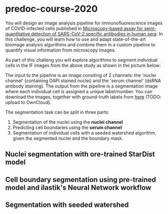 # predoc-course-2020

You will design an image analysis pipeline for immunofluorescence images of COVID-infected cells published in [Microscopy-based assay for semi-quantitative detection of SARS-CoV-2 specific antibodies in human sera](https://www.biorxiv.org/content/10.1101/2020.06.15.152587v2). In this challenge, you will learn how to use and adapt state-of-the-art bioimage analysis algorithms and combine them in a custom pipeline to quantify visual information from microscopy images.


As part of this challeng you will explore algorithms to segment individual cells in the IF images from the above study as shown in the picture below:



The input to the pipeline is an image consiting of 2 channels: the 'nuclei channel' (containing DAPI stained nuclei) and the 'serum channel' (dsRNA antibody staining). The output from the pipeline is a segmentation image where each individual cell is assigned a unique label/number.
You can download the images, together with ground-truth labels from [here](https://github.com/hci-unihd/antibodies-nuclei/tree/master/groundtruth) (TODO: upload to OwnCloud).

The segmentation task can be split in three parts:
1. Segmentation of the nuclei using the **nuclei channel**
2. Predicting cell boundaries using the **serum channel**
3. Segmentation of individual cells with a seeded watershed algorithm, given the segmented nuclei and the boundary mask.

## Nuclei segmentation with ore-trained StarDist model


## Cell boundary segmentation using pre-trained model and ilastik's Neural Network workflow


## Segmentation with seeded watershed

